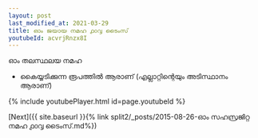 ```yaml
---
layout: post
last_modified_at: 2021-03-29
title: ഓം ജയായ നമഹ ൧൦൮ ടൈംസ്
youtubeId: acvrjRnzx8I
---
```

 
 
 ഓം തലസ്ഥലയ നമഹ 
 
 -  കൈയ്യടിക്കുന്ന രൂപത്തിൽ ആരാണ് (എല്ലാറ്റിന്റെയും അടിസ്ഥാനം ആരാണ്) 
 
  
 
  
 
 
 
 
 
 


{% include youtubePlayer.html id=page.youtubeId %}
 
[Next]({{ site.baseurl }}{% link  split2/_posts/2015-08-26-ഓം സഹസ്രജിറ്റ നമഹ ൧൦൮ ടൈംസ്.md%})
 
